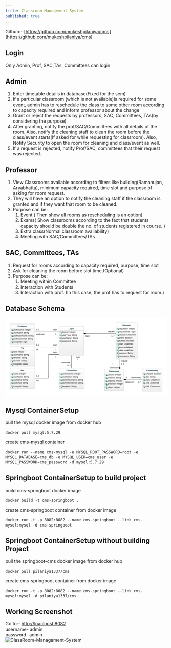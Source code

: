 ```yaml
---
title: Classroom Management System
published: true
---
```

Github:- [https://github.com/mukeshpilaniya/cms](https://github.com/mukeshpilaniya/cms)
## Login
Only Admin, Prof, SAC,TAs, Committees can login

## Admin
1. Enter timetable details in database(Fixed for the sem)
2. If a particular classroom (which is not available)is required for some event, admin    has to reschedule the class to some other room according to capacity required and inform professor about the change
3. Grant or reject the requests by professors, SAC, Committees, TAs(by considering the purpose)
4. After granting, notify the prof/SAC/Committees with all details of the room. Also, notify the cleaning staff to clean the room before the class/event starts(If asked for while requesting for classroom). Also, Notify Security to open the room for cleaning and class/event as well.
5. If a request is rejected, notify Prof/SAC, committees that their request was rejected.

## Professor
1. View Classrooms available according to filters like building(Ramanujan, Aryabhatta), minimum capacity required, time slot  and purpose of asking for room request. 
2. They will have an option to notify the cleaning staff if the classroom is granted and if they want that room to be cleaned.
3. Purpose can be:
    1. Event ( Then show all rooms as rescheduling is an option)
    2. Exams( Show classrooms according to the fact that students capacity should be double the no. of students registered in course. )
    3. Extra class(Normal classroom availability)
    4. Meeting with SAC/Committees/TAs

## SAC, Committees, TAs
1. Request for rooms according to capacity required, purpose, time slot
2. Ask for cleaning the room before slot time.(Optional)
3. Purpose can be:
    1. Meeting within Committee
    2. Interaction with Students
    3. Interaction with prof. (In this case, the prof has to request for room.)

## Database Schema
![](https://raw.githubusercontent.com/mukeshpilaniya/cms/pilaniya/src/main/webapp/images/cmsdb.jpg)

## Mysql ContainerSetup
   pull the mysql docker image from docker hub
```docker
docker pull mysql:5.7.29
```

   create cms-mysql container
```docker
docker run --name cms-mysql -e MYSQL_ROOT_PASSWORD=root -e MYSQL_DATABASE=cms_db -e MYSQL_USER=cms_user -e MYSQL_PASSWORD=cms_password -d mysql:5.7.29
```
## Springboot ContainerSetup to build project
   build cms-springboot docker image
```docker
docker build -t cms-springboot .
```
   create cms-springboot container from docker image
```docker
docker run -t -p 8082:8082 --name cms-springboot --link cms-mysql:mysql -d cms-springboot
```

## Springboot ContainerSetup without building Project
   pull the springboot-cms docker image from docker hub
```docker
docker pull pilaniya1337/cms
```
   create cms-springboot container from docker image
```docekr
docker run -t -p 8082:8082 --name cms-springboot --link cms-mysql:mysql -d pilaniya1337/cms
```
## Working Screenshot
   Go to:- [http://loaclhost:8082](http://loaclhost:8082)\
   username- admin\
   password- admin\
   ![ClassRoom-Managament-System](src/main/webapp/images/classroom-IIITB.png)
